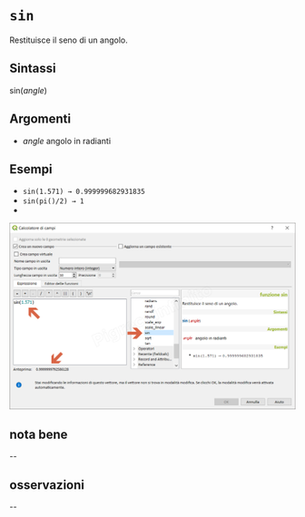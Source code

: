 # `sin`

Restituisce il seno di un angolo.

## Sintassi

sin(_angle_)

## Argomenti

* _angle_ angolo in radianti

## Esempi

* `sin(1.571) → 0.999999682931835`
* `sin(pi()/2) → 1`
* 
![](/img/matematica/sin/sin1.png)

## nota bene

--

## osservazioni

--